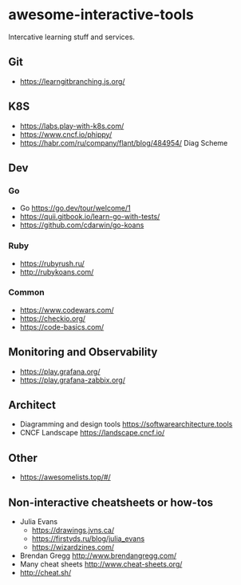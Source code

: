 # awesome-interactive-tools
Intercative learning stuff and services.

## Git
- https://learngitbranching.js.org/

## K8S
- https://labs.play-with-k8s.com/
- https://www.cncf.io/phippy/
- https://habr.com/ru/company/flant/blog/484954/ Diag Scheme

## Dev

### Go
- Go https://go.dev/tour/welcome/1
- https://quii.gitbook.io/learn-go-with-tests/
- https://github.com/cdarwin/go-koans

### Ruby
- https://rubyrush.ru/
- http://rubykoans.com/

### Common
- https://www.codewars.com/
- https://checkio.org/
- https://code-basics.com/

## Monitoring and Observability
- https://play.grafana.org/
- https://play.grafana-zabbix.org/

## Architect
- Diagramming and design tools https://softwarearchitecture.tools
- CNCF Landscape https://landscape.cncf.io/

## Other
- https://awesomelists.top/#/

## Non-interactive cheatsheets or how-tos 
- Julia Evans
  - https://drawings.jvns.ca/
  - https://firstvds.ru/blog/julia_evans
  - https://wizardzines.com/
- Brendan Gregg http://www.brendangregg.com/
- Many cheat sheets http://www.cheat-sheets.org/
- http://cheat.sh/
